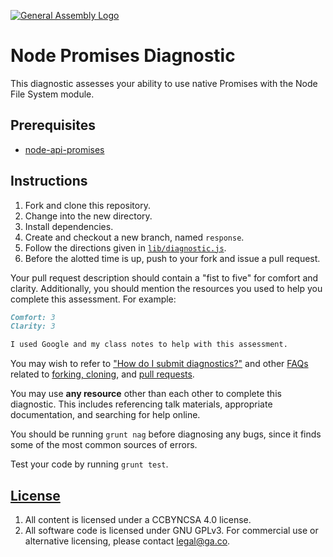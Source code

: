 [![General Assembly Logo](https://camo.githubusercontent.com/1a91b05b8f4d44b5bbfb83abac2b0996d8e26c92/687474703a2f2f692e696d6775722e636f6d2f6b6538555354712e706e67)](https://generalassemb.ly/education/web-development-immersive)

# Node Promises Diagnostic

This diagnostic assesses your ability to use native Promises with the Node File
System module.

## Prerequisites

-   [node-api-promises](https://git.generalassemb.ly/ga-wdi-boston/node-api-promises)

## Instructions

1.  Fork and clone this repository.
1.  Change into the new directory.
1.  Install dependencies.
1.  Create and checkout a new branch, named `response`.
1.  Follow the directions given in [`lib/diagnostic.js`](lib/diagnostic.js).
1.  Before the alotted time is up, push to your fork and issue a pull request.

Your pull request description should contain a "fist to five" for comfort and
clarity. Additionally, you should mention the resources you used to help you
complete this assessment. For example:

```md
Comfort: 3
Clarity: 3

I used Google and my class notes to help with this assessment.
```

You may wish to refer to ["How do I submit diagnostics?"](https://git.generalassemb.ly/ga-wdi-boston/meta/wiki/Diagnostics)
and other [FAQs](https://git.generalassemb.ly/ga-wdi-boston/meta/wiki/) related to
[forking, cloning](https://git.generalassemb.ly/ga-wdi-boston/meta/wiki/ForkAndClone),
and [pull requests](https://git.generalassemb.ly/ga-wdi-boston/meta/wiki/PullRequest).

You may use **any resource** other than each other to complete this diagnostic.
This includes referencing talk materials, appropriate documentation, and
searching for help online.

You should be running `grunt nag` before diagnosing any bugs, since it finds
some of the most common sources of errors.

Test your code by running `grunt test`.

## [License](LICENSE)

1.  All content is licensed under a CC­BY­NC­SA 4.0 license.
1.  All software code is licensed under GNU GPLv3. For commercial use or
    alternative licensing, please contact legal@ga.co.
